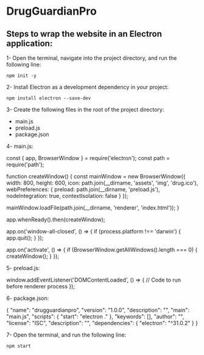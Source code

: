 # DrugGuardianPro
## Steps to wrap the website in an Electron application:
1- Open the terminal, navigate into the project directory, and run the following line:

    npm init -y
2- Install Electron as a development dependency in your project:

    npm install electron --save-dev
3- Create the following files in the root of the project directory:
- main.js
- preload.js
- package.json

4- main.js:

const { app, BrowserWindow } = require('electron');
const path = require('path');

function createWindow() {
  const mainWindow = new BrowserWindow({
    width: 800,
    height: 600,
    icon: path.join(__dirname, 'assets', 'img', 'drug.ico'),
    webPreferences: {
      preload: path.join(__dirname, 'preload.js'),
      nodeIntegration: true,
      contextIsolation: false
    }
  });

  mainWindow.loadFile(path.join(__dirname, 'renderer', 'index.html'));
}

app.whenReady().then(createWindow);

app.on('window-all-closed', () => {
  if (process.platform !== 'darwin') {
    app.quit();
  }
});

app.on('activate', () => {
  if (BrowserWindow.getAllWindows().length === 0) {
    createWindow();
  }
});

5- preload.js:

window.addEventListener('DOMContentLoaded', () => {
  // Code to run before renderer process
});

6- package.json:

{
  "name": "drugguardianpro",
  "version": "1.0.0",
  "description": "",
  "main": "main.js",
  "scripts": {
    "start": "electron ."
  },
  "keywords": [],
  "author": "",
  "license": "ISC",
  "description": "",
  "dependencies": {
    "electron": "^31.0.2"
  }
}

7- Open the terminal, and run the following line:

    npm start



